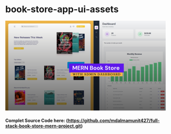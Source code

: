 # book-store-app-ui-assets
![full-stack-book-store-mern-project](./assets/github-cover.png)

#### Complet Source Code here: (https://github.com/mdalmamunit427/full-stack-book-store-mern-project.git)
